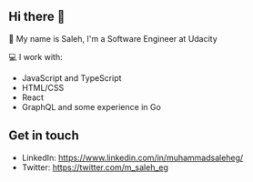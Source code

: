 ## Hi there 👋

🏢 My name is Saleh, I'm a Software Engineer at Udacity


💻 I work with:
- JavaScript and TypeScript
- HTML/CSS
- React
- GraphQL
and some experience in Go


## Get in touch
- LinkedIn: https://www.linkedin.com/in/muhammadsaleheg/
- Twitter: https://twitter.com/m_saleh_eg
